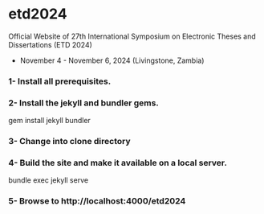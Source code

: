 # etd2024
Official Website of  27th International Symposium on Electronic Theses and Dissertations (ETD 2024)
- November 4 - November 6, 2024 (Livingstone, Zambia)

### 1- Install all prerequisites.
### 2- Install the jekyll and bundler gems.
   gem install jekyll bundler
### 3- Change into clone directory
### 4- Build the site and make it available on a local server.
   bundle exec jekyll serve
### 5- Browse to http://localhost:4000/etd2024
